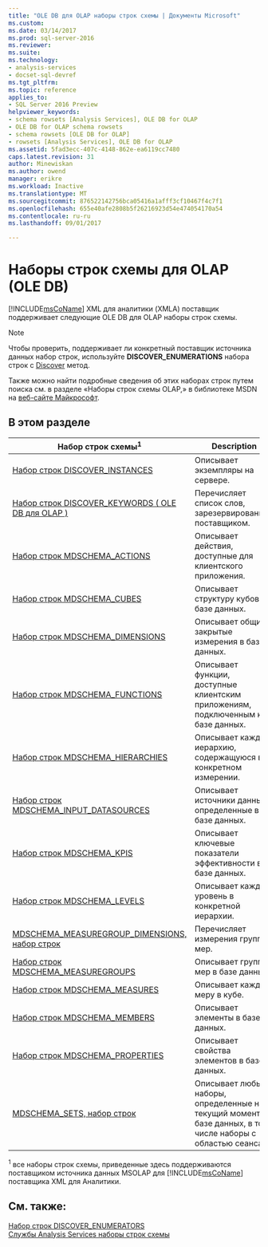 ```yaml
---
title: "OLE DB для OLAP наборы строк схемы | Документы Microsoft"
ms.custom: 
ms.date: 03/14/2017
ms.prod: sql-server-2016
ms.reviewer: 
ms.suite: 
ms.technology:
- analysis-services
- docset-sql-devref
ms.tgt_pltfrm: 
ms.topic: reference
applies_to:
- SQL Server 2016 Preview
helpviewer_keywords:
- schema rowsets [Analysis Services], OLE DB for OLAP
- OLE DB for OLAP schema rowsets
- schema rowsets [OLE DB for OLAP]
- rowsets [Analysis Services], OLE DB for OLAP
ms.assetid: 5fad3ecc-407c-4148-862e-ea6119cc7480
caps.latest.revision: 31
author: Minewiskan
ms.author: owend
manager: erikre
ms.workload: Inactive
ms.translationtype: MT
ms.sourcegitcommit: 876522142756bca05416a1afff3cf10467f4c7f1
ms.openlocfilehash: 655e40afe2808b5f26216923d54e474054170a54
ms.contentlocale: ru-ru
ms.lasthandoff: 09/01/2017

---
```

# <a name="ole-db-for-olap-schema-rowsets"></a>Наборы строк схемы для OLAP (OLE DB)
  [!INCLUDE[msCoName](../../../includes/msconame-md.md)] XML для аналитики (XMLA) поставщик поддерживает следующие OLE DB для OLAP наборы строк схемы.  
  
> [!NOTE]  
>  Чтобы проверить, поддерживает ли конкретный поставщик источника данных набор строк, используйте **DISCOVER_ENUMERATIONS** набора строк с [Discover](../../../analysis-services/xmla/xml-elements-methods-discover.md) метод.  
  
 Также можно найти подробные сведения об этих наборах строк путем поиска см. в разделе «Наборы строк схемы OLAP,» в библиотеке MSDN на [веб-сайте Майкрософт](http://go.microsoft.com/fwlink/?LinkId=15426).  
  
## <a name="in-this-section"></a>В этом разделе  
  
|Набор строк схемы<sup>1</sup>|Description|  
|-------------------------------|-----------------|  
|[Набор строк DISCOVER_INSTANCES](../../../analysis-services/schema-rowsets/ole-db-olap/discover-instances-rowset.md)|Описывает экземпляры на сервере.|  
|[Набор строк DISCOVER_KEYWORDS &#40; OLE DB для OLAP &#41;](../../../analysis-services/schema-rowsets/ole-db-olap/discover-keywords-rowset-ole-db-for-olap.md)|Перечисляет список слов, зарезервированных поставщиком.|  
|[Набор строк MDSCHEMA_ACTIONS](../../../analysis-services/schema-rowsets/ole-db-olap/mdschema-actions-rowset.md)|Описывает действия, доступные для клиентского приложения.|  
|[Набор строк MDSCHEMA_CUBES](../../../analysis-services/schema-rowsets/ole-db-olap/mdschema-cubes-rowset.md)|Описывает структуру кубов в базе данных.|  
|[Набор строк MDSCHEMA_DIMENSIONS](../../../analysis-services/schema-rowsets/ole-db-olap/mdschema-dimensions-rowset.md)|Описывает общие и закрытые измерения в базе данных.|  
|[Набор строк MDSCHEMA_FUNCTIONS](../../../analysis-services/schema-rowsets/ole-db-olap/mdschema-functions-rowset.md)|Описывает функции, доступные клиентским приложениям, подключенным к базе данных.|  
|[Набор строк MDSCHEMA_HIERARCHIES](../../../analysis-services/schema-rowsets/ole-db-olap/mdschema-hierarchies-rowset.md)|Описывает каждую иерархию, содержащуюся в конкретном измерении.|  
|[Набор строк MDSCHEMA_INPUT_DATASOURCES](../../../analysis-services/schema-rowsets/ole-db-olap/mdschema-input-datasources-rowset.md)|Описывает источники данных, определенные в базе данных.|  
|[Набор строк MDSCHEMA_KPIS](../../../analysis-services/schema-rowsets/ole-db-olap/mdschema-kpis-rowset.md)|Описывает ключевые показатели эффективности в базе данных.|  
|[Набор строк MDSCHEMA_LEVELS](../../../analysis-services/schema-rowsets/ole-db-olap/mdschema-levels-rowset.md)|Описывает каждый уровень в конкретной иерархии.|  
|[MDSCHEMA_MEASUREGROUP_DIMENSIONS, набор строк](../../../analysis-services/schema-rowsets/ole-db-olap/mdschema-measuregroup-dimensions-rowset.md)|Перечисляет измерения группы мер.|  
|[Набор строк MDSCHEMA_MEASUREGROUPS](../../../analysis-services/schema-rowsets/ole-db-olap/mdschema-measuregroups-rowset.md)|Описывает группы мер в базе данных.|  
|[Набор строк MDSCHEMA_MEASURES](../../../analysis-services/schema-rowsets/ole-db-olap/mdschema-measures-rowset.md)|Описывает каждую меру в кубе.|  
|[Набор строк MDSCHEMA_MEMBERS](../../../analysis-services/schema-rowsets/ole-db-olap/mdschema-members-rowset.md)|Описывает элементы в базе данных.|  
|[Набор строк MDSCHEMA_PROPERTIES](../../../analysis-services/schema-rowsets/ole-db-olap/mdschema-properties-rowset.md)|Описывает свойства элементов в базе данных.|  
|[MDSCHEMA_SETS, набор строк](../../../analysis-services/schema-rowsets/ole-db-olap/mdschema-sets-rowset.md)|Описывает любые наборы, определенные на текущий момент в базе данных, в том числе наборы с областью сеанса.|  
  
 <sup>1</sup> все наборы строк схемы, приведенные здесь поддерживаются поставщиком источника данных MSOLAP для [!INCLUDE[msCoName](../../../includes/msconame-md.md)] поставщика XML для Аналитики.  
  
## <a name="see-also"></a>См. также:  
 [Набор строк DISCOVER_ENUMERATORS](../../../analysis-services/schema-rowsets/xml/discover-enumerators-rowset.md)   
 [Службы Analysis Services наборы строк схемы](../../../analysis-services/schema-rowsets/analysis-services-schema-rowsets.md)  
  
  

